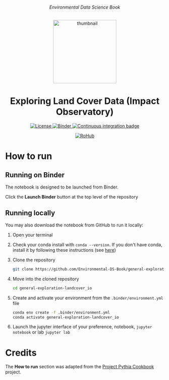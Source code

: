 <div align="center">
    <h6>Environmental Data Science Book</h6>
</div>

<p align="center">
<img src="https://github.com/alan-turing-institute/environmental-ds-book/blob/master/book/figures/logo/logo.png?raw=True" alt="thumbnail" width="200"/>
</p>

<div align="center">
    <h1>Exploring Land Cover Data (Impact Observatory)</h1>
</div>

<p align="center">
    <a href="https://github.com/Environmental-DS-Book/general-exploration-landcover_io/blob/main/LICENSE">
        <img alt="License" src="https://img.shields.io/badge/License-MIT-yellow.svg">
    </a>
    <a href="https://notebooks.gesis.org/binder/v2/gh/Environmental-DS-Book/general-exploration-landcover_io/main?labpath=general-exploration-landcover_io.ipynb">
        <img alt="Binder" src="https://mybinder.org/badge_logo.svg">
    </a>
    <a href="https://github.com/Environmental-DS-Book/general-exploration-landcover_io/actions/workflows/publish.yml/badge.svg">
        <img alt="Continuous integration badge" src="https://github.com/Environmental-DS-Book/general-exploration-landcover_io/actions/workflows/publish.yml/badge.svg">
    </a>
    <br/>
</p>

<p align="center">
    <a href="https://w3id.org/ro-id/1b8921af-e77f-4ccf-ae38-4813cdceba0f">
        <img alt="RoHub" src="https://img.shields.io/badge/RoHub-FAIR_Executable_Research_Object-2ea44f?logo=Open+Access&logoColor=blue">
    </a>
</p>

# How to run

## Running on Binder
The notebook is designed to be launched from Binder. 

Click the **Launch Binder** button at the top level of the repository

## Running locally
You may also download the notebook from GitHub to run it locally:
1. Open your terminal

2. Check your conda install with `conda --version`. If you don't have conda, install it by following these instructions (see [here](https://docs.conda.io/en/latest/miniconda.html))

3. Clone the repository
    ```bash
    git clone https://github.com/Environmental-DS-Book/general-exploration-landcover_io.git
    ```

4. Move into the cloned repository
    ```bash
    cd general-exploration-landcover_io
    ```

5. Create and activate your environment from the `.binder/environment.yml` file
    ```bash
    conda env create -f .binder/environment.yml
    conda activate general-exploration-landcover_io
    ```  

6. Launch the jupyter interface of your preference, notebook, `jupyter notebook` or lab `jupyter lab`

# Credits
The **How to run** section was adapted from the [Project Pythia Cookbook](https://cookbooks.projectpythia.org/) project.